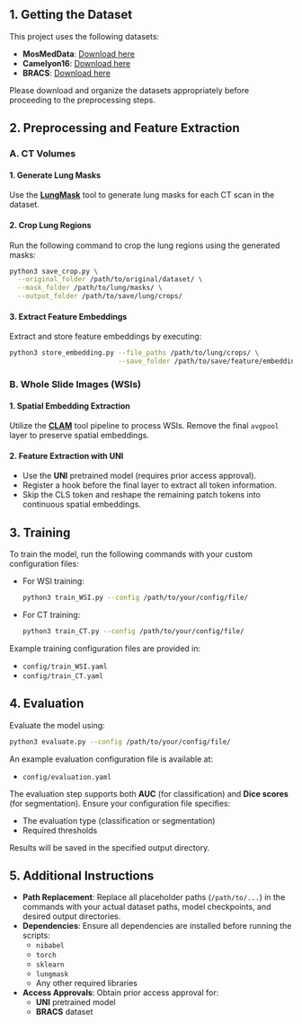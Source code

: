 ## 1. Getting the Dataset

This project uses the following datasets:

- **MosMedData**: [Download here](https://academictorrents.com/details/f2175c4676e041ea65568bb70c2bcd15c7325fd2)
- **Camelyon16**: [Download here](https://huggingface.co/datasets/osbm/camelyon16/tree/main)
- **BRACS**: [Download here](https://www.bracs.icar.cnr.it/)

Please download and organize the datasets appropriately before proceeding to the preprocessing steps.

## 2. Preprocessing and Feature Extraction

### A. CT Volumes

#### 1. Generate Lung Masks

Use the **[LungMask](https://github.com/JoHof/lungmask)** tool to generate lung masks for each CT scan in the dataset.

#### 2. Crop Lung Regions

Run the following command to crop the lung regions using the generated masks:

```bash
python3 save_crop.py \
  --original_folder /path/to/original/dataset/ \
  --mask_folder /path/to/lung/masks/ \
  --output_folder /path/to/save/lung/crops/
```

#### 3. Extract Feature Embeddings

Extract and store feature embeddings by executing:

```bash
python3 store_embedding.py --file_paths /path/to/lung/crops/ \
                           --save_folder /path/to/save/feature/embeddings/
```

### B. Whole Slide Images (WSIs)

#### 1. Spatial Embedding Extraction

Utilize the **[CLAM](https://github.com/mahmoodlab/CLAM)** tool pipeline to process WSIs. Remove the final `avgpool` layer to preserve spatial embeddings.

#### 2. Feature Extraction with UNI

- Use the **UNI** pretrained model (requires prior access approval).
- Register a hook before the final layer to extract all token information.
- Skip the CLS token and reshape the remaining patch tokens into continuous spatial embeddings.

## 3. Training

To train the model, run the following commands with your custom configuration files:

- For WSI training:

  ```bash
  python3 train_WSI.py --config /path/to/your/config/file/
  ```

- For CT training:

  ```bash
  python3 train_CT.py --config /path/to/your/config/file/
  ```

Example training configuration files are provided in:

- `config/train_WSI.yaml`
- `config/train_CT.yaml`

## 4. Evaluation

Evaluate the model using:

```bash
python3 evaluate.py --config /path/to/your/config/file/
```

An example evaluation configuration file is available at:

- `config/evaluation.yaml`

The evaluation step supports both **AUC** (for classification) and **Dice scores** (for segmentation). Ensure your configuration file specifies:

- The evaluation type (classification or segmentation)
- Required thresholds

Results will be saved in the specified output directory.

## 5. Additional Instructions

- **Path Replacement**: Replace all placeholder paths (`/path/to/...`) in the commands with your actual dataset paths, model checkpoints, and desired output directories.
- **Dependencies**: Ensure all dependencies are installed before running the scripts:
  - `nibabel`
  - `torch`
  - `sklearn`
  - `lungmask`
  - Any other required libraries
- **Access Approvals**: Obtain prior access approval for:
  - **UNI** pretrained model
  - **BRACS** dataset